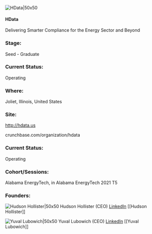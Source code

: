

![HData|50x50](https://apimg.techstars.com/connect/images/image_files/6165b8aedab5d21d7a19bc41/original/HData_Logo.png)

#### HData
Delivering Smarter Compliance for the Energy Sector and Beyond

### Stage: 
Seed - Graduate 

### Current Status: 
Operating

### Where:
Joliet, Illinois, United States

### Site:
http://hdata.us



crunchbase.com/organization/hdata

### Current Status: 
Operating

### Cohort/Sessions: 
Alabama EnergyTech, in Alabama EnergyTech 2021 T5

### Founders: 

![Hudson Hollister|50x50](https://apimg.techstars.com/connect/images/image_files/615dd4dfdab5d20007e774b4/original/hudson-hollister-2021.jpg) Hudson Hollister (CEO) [LinkedIn](https://linkedin.com/in/hudsonhollister) [[Hudson Hollister]]

![Yuval Lubowich|50x50](https://www.f6s.com/content-resource/profiles/2508849_th2.jpg) Yuval Lubowich (CEO) [LinkedIn](https://linkedin.com/in/yuvallubowich) [[Yuval Lubowich]]


